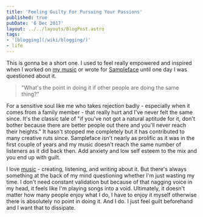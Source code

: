 ```yaml
---
title: 'Feeling Guilty For Pursuing Your Passions'
published: true
pubDate: '6 Dec 2017'
layout: ../../layouts/BlogPost.astro
tags:
- '[blogging](/wiki/blogging/)'
- life
---
```


This is gonna be a short one. I used to feel really empowered and inspired when I worked on [my music](https://strrchildluke.bandcamp.com/) or wrote for [Sampleface](https://sampleface.co.uk/) until one day I was questioned about it.

> "What's the point in doing it if other people are doing the same thing?"

For a sensitive soul like me who takes rejection badly - especially when it comes from a family member - that really hurt and I've never felt the same since. It's the classic tale of "if you've not got a natural aptitude for it, don't bother because there are better people out there and you'll never reach their heights." It hasn't stopped me completely but it has contributed to many creative ruts since. Sampleface isn't nearly as prolific as it was in the first couple of years and my music doesn't reach the same number of listeners as it did back then. Add anxiety and low self esteem to the mix and you end up with guilt.

I love [music](/wiki/music/) - creating, listening, and writing about it. But there's always something at the back of my mind questioning whether I'm just wasting my time. I don't need constant validation but because of that nagging voice in my head, it feels like I'm playing songs into a void. Ultimately, it doesn't matter how many people enjoy what I do, I have to enjoy it myself otherwise there is absolutely no point in doing it. And I do. I just feel guilt beforehand and I want that to dissipate.